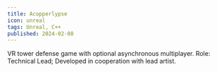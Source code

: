 ```yaml
---
title: Acopperlypse
icon: unreal
tags: Unreal, C++
published: 2024-02-08
---
```


VR tower defense game with optional asynchronous multiplayer.
Role: Technical Lead; Developed in cooperation with lead artist.

